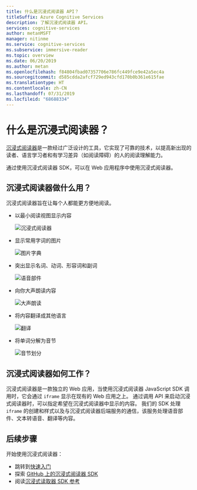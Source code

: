 ```yaml
---
title: 什么是沉浸式阅读器 API？
titleSuffix: Azure Cognitive Services
description: 了解沉浸式阅读器 API。
services: cognitive-services
author: metanMSFT
manager: nitinme
ms.service: cognitive-services
ms.subservice: immersive-reader
ms.topic: overview
ms.date: 06/20/2019
ms.author: metan
ms.openlocfilehash: f84804fbad07357706e786fc449fce9e42a5ec4a
ms.sourcegitcommit: d585cdda2afcf729ed943cfd170b0b361e615fae
ms.translationtype: HT
ms.contentlocale: zh-CN
ms.lasthandoff: 07/31/2019
ms.locfileid: "68688334"
---
```

# <a name="what-is-immersive-reader"></a>什么是沉浸式阅读器？

[沉浸式阅读器](https://www.onenote.com/learningtools)是一款经过广泛设计的工具，它实现了可靠的技术，以提高新出现的读者、语言学习者和有学习差异（如阅读障碍）的人的阅读理解能力。

通过使用沉浸式阅读器 SDK，可以在 Web 应用程序中使用沉浸式阅读器。

## <a name="what-does-immersive-reader-do"></a>沉浸式阅读器做什么用？

沉浸式阅读器旨在让每个人都能更方便地阅读。

* 以最小阅读视图显示内容

  ![沉浸式阅读器](./media/immersive-reader.png)

* 显示常用字词的图片

  ![图片字典](./media/picture-dictionary.png)

* 突出显示名词、动词、形容词和副词

  ![语音部件](./media/parts-of-speech.png)

* 向你大声朗读内容

  ![大声朗读](./media/read-aloud.png)

* 将内容翻译成其他语言

  ![翻译](./media/translation.png)

* 将单词分解为音节

  ![音节划分](./media/syllabification.png)

## <a name="how-does-immersive-reader-work"></a>沉浸式阅读器如何工作？

沉浸式阅读器是一款独立的 Web 应用，当使用沉浸式阅读器 JavaScript SDK 调用时，它会通过 `iframe` 显示在现有的 Web 应用之上。 通过调用 API 来启动沉浸式阅读器时，可以指定希望在沉浸式阅读器中显示的内容。 我们的 SDK 处理 `iframe` 的创建和样式以及与沉浸式阅读器后端服务的通信，该服务处理语音部件、文本转语音、翻译等内容。

## <a name="next-steps"></a>后续步骤

开始使用沉浸式阅读器：

* 跳转到[快速入门](./quickstart.md)
* 探索 [GitHub 上的沉浸式阅读器 SDK](https://github.com/microsoft/immersive-reader-sdk)
* 阅读[沉浸式读取器 SDK 参考](./reference.md)